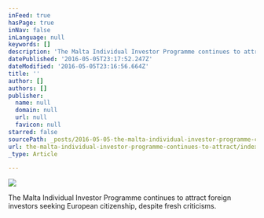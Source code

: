 ```yaml
---
inFeed: true
hasPage: true
inNav: false
inLanguage: null
keywords: []
description: 'The Malta Individual Investor Programme continues to attract foreign investors seeking European citizenship, despite fresh criticisms.'
datePublished: '2016-05-05T23:17:52.247Z'
dateModified: '2016-05-05T23:16:56.664Z'
title: ''
author: []
authors: []
publisher:
  name: null
  domain: null
  url: null
  favicon: null
starred: false
sourcePath: _posts/2016-05-05-the-malta-individual-investor-programme-continues-to-attract.md
url: the-malta-individual-investor-programme-continues-to-attract/index.html
_type: Article

---
```

![](https://the-grid-user-content.s3-us-west-2.amazonaws.com/595470fc-72a8-48a3-a300-b55fd079da69.jpg)

The Malta Individual Investor Programme continues to attract foreign investors seeking European citizenship, despite fresh criticisms.